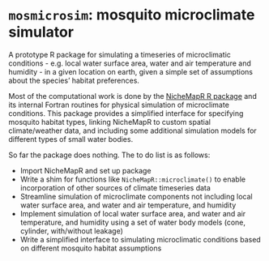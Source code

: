 
<!-- README.md is generated from README.Rmd. Please edit that file -->

# `mosmicrosim`: mosquito microclimate simulator

<!-- badges: start -->
<!-- badges: end -->

A prototype R package for simulating a timeseries of microclimatic
conditions - e.g. local water surface area, water and air temperature
and humidity - in a given location on earth, given a simple set of
assumptions about the species’ habitat preferences.

Most of the computational work is done by the [NicheMapR R
package](https://mrke.github.io/) and its internal Fortran routines for
physical simulation of microclimate conditions. This package provides a
simplified interface for specifying mosquito habitat types, linking
NicheMapR to custom spatial climate/weather data, and including some
additional simulation models for different types of small water bodies.

So far the package does nothing. The to do list is as follows:

- Import NicheMapR and set up package
- Write a shim for functions like `NicheMapR::microclimate()` to enable
  incorporation of other sources of climate timeseries data
- Streamline simulation of microclimate components not including local
  water surface area, and water and air temperature, and humidity
- Implement simulation of local water surface area, and water and air
  temperature, and humidity using a set of water body models (cone,
  cylinder, with/without leakage)
- Write a simplified interface to simulating microclimatic conditions
  based on different mosquito habitat assumptions

